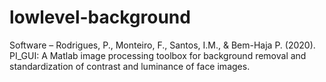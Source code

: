 # lowlevel-background
Software – Rodrigues, P., Monteiro, F., Santos, I.M., &amp; Bem-Haja P. (2020). PI_GUI: A Matlab image processing toolbox for background removal and standardization of contrast and luminance of face images.
